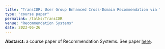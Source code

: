 ```yaml
---
title: "TransCDR: User Group Enhanced Cross-Domain Recommendation via Transformers"
type: "course paper"
permalink: /talks/TransCDR
venue: "Recommendation Systems"
date: 2023-06-26
---
```


**Abstarct:** a course paper of Recommendation Systems. See paper [here](/files/TransCDR_verified.pdf).
